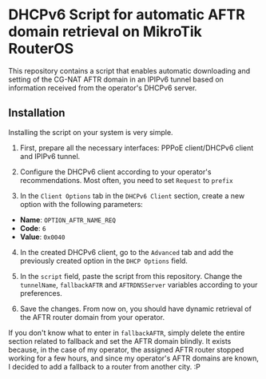 # DHCPv6 Script for automatic AFTR domain retrieval on MikroTik RouterOS

This  repository  contains  a  script  that  enables  automatic  downloading  and  setting  of  the  CG-NAT  AFTR  domain  in  an  IPIPv6  tunnel  based  on  information  received  from  the  operator's  DHCPv6  server.

## Installation

Installing  the  script  on  your  system  is  very  simple.

1.  First,  prepare  all  the  necessary  interfaces:  PPPoE  client/DHCPv6  client  and  IPIPv6  tunnel.

2.  Configure  the  DHCPv6  client  according  to  your  operator's  recommendations.  Most  often,  you  need  to  set  `Request`  to  `prefix`

3. In the `Client Options` tab in the `DHCPv6 Client` section, create a new option with the following parameters:
* **Name**: `OPTION_AFTR_NAME_REQ`
* **Code**: `6`
* **Value**: `0x0040`

4. In the created DHCPv6 client, go to the `Advanced` tab and add the previously created option in the `DHCP Options` field.

5. In the `script` field, paste the script from this repository. Change the `tunnelName`, `fallbackAFTR` and `AFTRDNSServer` variables according to your preferences.

6. Save the changes. From now on, you should have dynamic retrieval of the AFTR router domain from your operator.


If you don't know what to enter in `fallbackAFTR`, simply delete the entire section related to fallback and set the AFTR domain blindly. It exists because, in the case of my operator, the assigned AFTR router stopped working for a few hours, and since my operator's AFTR domains are known, I decided to add a fallback to a router from another city. :P
